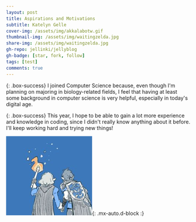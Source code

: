 ```yaml
---
layout: post
title: Aspirations and Motivations
subtitle: Katelyn Gelle
cover-img: /assets/img/akkalabotw.gif
thumbnail-img: /assets/img/waitingzelda.jpg
share-img: /assets/img/waitingzelda.jpg
gh-repo: jellinki/jellyblog
gh-badge: [star, fork, follow]
tags: [test]
comments: true
---
```


{: .box-success}
I joined Computer Science because, even though I'm planning on majoring in biology-related fields, I feel that having at least some background in computer science is very helpful, especially in today's digital age. 
 
{: .box-success}
This year, I hope to be able to gain a lot more experience and knowledge in coding, since I didn't really know anything about it before. I'll keep working hard and trying new things!

![Adventure](/assets/img/ventureszelink.jpg "We up!"){: .mx-auto.d-block :}

<!--Here's a table:

| Number | Next number | Previous number |
| :------ |:--- | :--- |
| Five | Six | Four |
| Ten | Eleven | Nine |
| Seven | Eight | Six |
| Two | Three | One |

How about a yummy crepe?

![Crepe](https://beautifuljekyll.com/assets/img/crepe.jpg)

It can also be centered!

![Crepe](https://beautifuljekyll.com/assets/img/crepe.jpg){: .mx-auto.d-block :}

Here's a code chunk:

~~~
var foo = function(x) {
  return(x + 5);
}
foo(3)
~~~

And here is the same code with syntax highlighting:

```javascript
var foo = function(x) {
  return(x + 5);
}
foo(3)
```

And here is the same code yet again but with line numbers:

{% highlight javascript linenos %}
var foo = function(x) {
  return(x + 5);
}
foo(3)
{% endhighlight %}

## Boxes
You can add notification, warning and error boxes like this:

### Notification

{: .box-note}
**Note:** This is a notification box.

### Warning

{: .box-warning}
**Warning:** This is a warning box.

### Error

{: .box-error}
**Error:** This is an error box.

## Local URLs in project sites {#local-urls}

When hosting a *project site* on GitHub Pages (for example, `https://USERNAME.github.io/MyProject`), URLs that begin with `/` and refer to local files may not work correctly due to how the root URL (`/`) is interpreted by GitHub Pages. You can read more about it [in the FAQ](https://beautifuljekyll.com/faq/#links-in-project-page). To demonstrate the issue, the following local image will be broken **if your site is a project site:**

![Crepe](/assets/img/crepe.jpg)

If the above image is broken, then you'll need to follow the instructions [in the FAQ](https://beautifuljekyll.com/faq/#links-in-project-page). Here is proof that it can be fixed:

![Crepe]({{ '/assets/img/crepe.jpg' | relative_url }})

-->